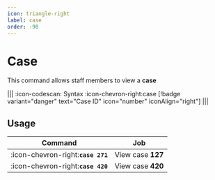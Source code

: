 ```yaml
---
icon: triangle-right
label: case
order: -90
---
```


# Case

This command allows staff members to view a **case**

||| :icon-codescan: Syntax
:icon-chevron-right:case [!badge variant="danger" text="Case ID" icon="number" iconAlign="right"]
|||

## Usage

| Command                            | Job               |
| ---------------------------------- | ----------------- |
| :icon-chevron-right:**`case 271`** | View case **127** |
| :icon-chevron-right:**`case 420`** | View case **420** |
